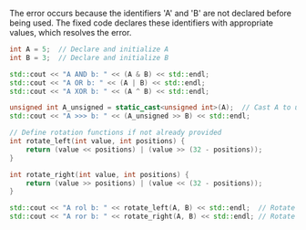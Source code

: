 The error occurs because the identifiers 'A' and 'B' are not declared before being used. The fixed code declares these identifiers with appropriate values, which resolves the error.

```cpp
int A = 5;  // Declare and initialize A
int B = 3;  // Declare and initialize B

std::cout << "A AND b: " << (A & B) << std::endl;
std::cout << "A OR b: " << (A | B) << std::endl;
std::cout << "A XOR b: " << (A ^ B) << std::endl;

unsigned int A_unsigned = static_cast<unsigned int>(A);  // Cast A to unsigned for bitwise right shift
std::cout << "A >>> b: " << (A_unsigned >> B) << std::endl;

// Define rotation functions if not already provided
int rotate_left(int value, int positions) {
    return (value << positions) | (value >> (32 - positions));
}

int rotate_right(int value, int positions) {
    return (value >> positions) | (value << (32 - positions));
}

std::cout << "A rol b: " << rotate_left(A, B) << std::endl;  // Rotate left
std::cout << "A ror b: " << rotate_right(A, B) << std::endl; // Rotate right
```
